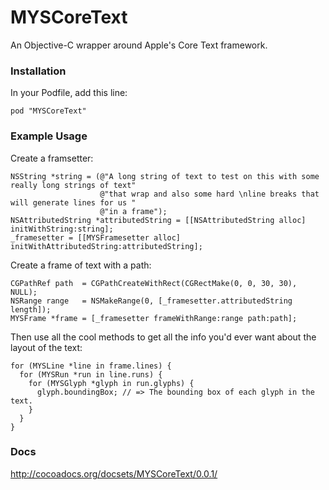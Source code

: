 MYSCoreText
===========

An Objective-C wrapper around Apple's Core Text framework.

### Installation

In your Podfile, add this line:
```
pod "MYSCoreText"
```

### Example Usage

Create a framsetter:

    NSString *string = (@"A long string of text to test on this with some really long strings of text"
                        @"that wrap and also some hard \nline breaks that will generate lines for us "
                        @"in a frame");
    NSAttributedString *attributedString = [[NSAttributedString alloc] initWithString:string];
    _framesetter = [[MYSFramesetter alloc] initWithAttributedString:attributedString];

Create a frame of text with a path:

    CGPathRef path  = CGPathCreateWithRect(CGRectMake(0, 0, 30, 30), NULL);
    NSRange range   = NSMakeRange(0, [_framesetter.attributedString length]);
    MYSFrame *frame = [_framesetter frameWithRange:range path:path];

Then use all the cool methods to get all the info you'd ever want about the layout of the text:

    for (MYSLine *line in frame.lines) {
      for (MYSRun *run in line.runs) {
        for (MYSGlyph *glyph in run.glyphs) {
          glyph.boundingBox; // => The bounding box of each glyph in the text.
        }
      }
    }


### Docs

http://cocoadocs.org/docsets/MYSCoreText/0.0.1/
